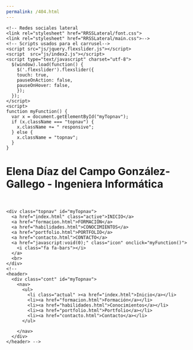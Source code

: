 ```yaml
---
permalink: /404.html
---
```



<!DOCTYPE html>
<html>
  <head>
    <meta charset="utf-8">
    <meta name="viewport" content="width=device-width">
    <meta name="description" content="Diseño y Desarrollo web">
	  <meta name="keywords" content="diseño web, desarrollo web, seo, posicionamiento web">
    <meta name="viewport" content="width=device-width, user-scalable=no, initial-scale=1.0, maximum-scale=1.0, minimum-scale=1.0">
    <script src="https://ajax.googleapis.com/ajax/libs/jquery/1.6.2/jquery.min.js"></script>
    <link rel="stylesheet" href="https://cdnjs.cloudflare.com/ajax/libs/font-awesome/4.7.0/css/font-awesome.min.css">
    <title>Elena Díaz del Campo González-Gallego | Bienvenidos</title>
    <link rel="stylesheet" href="css/estilos.css" type="text/css">
    <link rel="stylesheet" href="https://cdnjs.cloudflare.com/ajax/libs/font-awesome/4.7.0/css/font-awesome.min.css">

    <!-- Redes sociales lateral
    <link rel="stylesheet" href="RRSSLateral/font.css">
    <link rel="stylesheet" href="RRSSLateral/main.css">-->
    <!-- Scripts usados para el carrusel-->
    <script src="js/jquery.flexslider.js"></script>
    <script  src="js/index2.js"></script>
    <script type="text/javascript" charset="utf-8">
      $(window).load(function() {
        $('.flexslider').flexslider({
        touch: true,
        pauseOnAction: false,
        pauseOnHover: false,
        });
      });
    </script>
    <script>
    function myFunction() {
      var x = document.getElementById("myTopnav");
      if (x.className === "topnav") {
        x.className += " responsive";
      } else {
        x.className = "topnav";
      }
    }
</script>
  </head>
  
  <body>
    <!-- <header>
      <div class="contenedor1"> 
        <div id="marca">
          <h1><span class="resaltado">Elena</span> Díaz del Campo González-Gallego - <span class="resaltado">Ingeniera Informática</span></h1>
        </div>
      </div>
      <br>
    </header> -->
     <div class="init">
      <div class="contenedor1"> 
        <div id="marca">
          <h1><span class="resaltado">Elena</span> Díaz del Campo González-Gallego - <span class="resaltado">Ingeniera Informática</span></h1>
        </div>
      </div>
      <br>
    </div>

<!--Menú de opciones-->
    <div class="topnav" id="myTopnav">
      <a href="index.html" class="active">INICIO</a>
      <a href="formacion.html">FORMACIÓN</a>
      <a href="habilidades.html">CONOCIMIENTOS</a>
      <a href="portfolio.html">PORTFOLIO</a>
      <a href="contacto.html">CONTACTO</a>
      <a href="javascript:void(0);" class="icon" onclick="myFunction()">
        <i class="fa fa-bars"></i>
      </a>
      <br>
    </div>
    <!-- 
    <header>
      <div class="cont" id="myTopnav"> 
        <nav>
          <ul>
            <li class="actual" ><a href="index.html">Inicio</a></li>
            <li><a href="formacion.html">Formación</a></li>
            <li><a href="habilidades.html">Conocimientos</a></li>
            <li><a href="portfolio.html">Portfolio</a></li>
            <li><a href="contacto.html">Contacto</a></li>
          </ul>
          
        </nav>
      </div>
    </header> -->
   </body>
</html>
